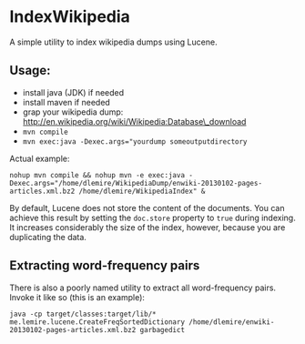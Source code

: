 IndexWikipedia
==============

A simple utility to index wikipedia dumps using Lucene.


## Usage:

* install java (JDK) if needed
* install maven if needed
* grap your wikipedia dump: http://en.wikipedia.org/wiki/Wikipedia:Database\_download
* ```mvn compile```
* ```mvn exec:java -Dexec.args="yourdump someoutputdirectory```

Actual example:

```
nohup mvn compile && nohup mvn -e exec:java -Dexec.args="/home/dlemire/WikipediaDump/enwiki-20130102-pages-articles.xml.bz2 /home/dlemire/WikipediaIndex" &
```

By default, Lucene does not store the content of the documents. You can achieve this result by setting the ``doc.store`` property to ``true`` during indexing. It increases considerably the size of the index, however, because you are duplicating the data.


Extracting word-frequency pairs
-------------------------------

There is also a poorly named utility to extract all word-frequency pairs. Invoke it like so (this is an example):

```
java -cp target/classes:target/lib/* me.lemire.lucene.CreateFreqSortedDictionary /home/dlemire/enwiki-20130102-pages-articles.xml.bz2 garbagedict
```


